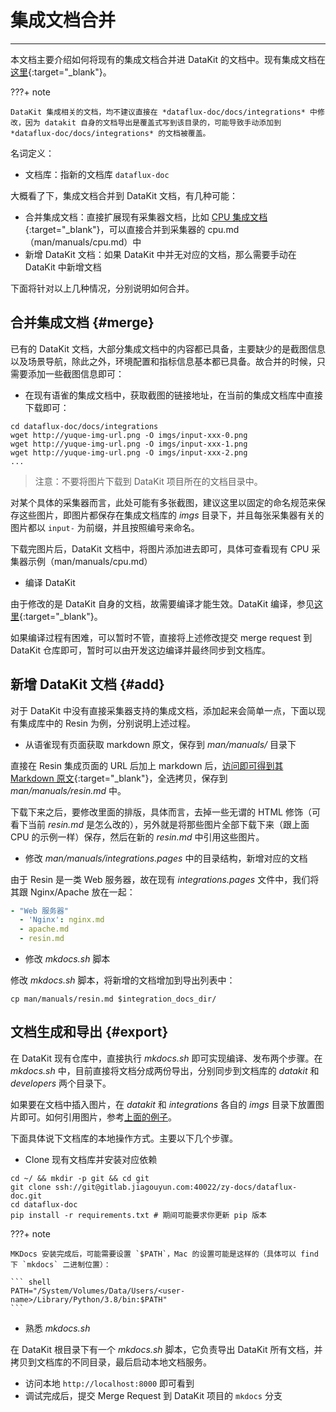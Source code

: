 
# 集成文档合并

---

本文档主要介绍如何将现有的集成文档合并进 DataKit 的文档中。现有集成文档在[这里](https://www.yuque.com/dataflux/integrations){:target="_blank"}。

<!-- markdownlint-disable MD046 -->
???+ note

    DataKit 集成相关的文档，均不建议直接在 *dataflux-doc/docs/integrations* 中修改，因为 datakit 自身的文档导出是覆盖式写到该目录的，可能导致手动添加到 *dataflux-doc/docs/integrations* 的文档被覆盖。
<!-- markdownlint-enable -->

名词定义：

- 文档库：指新的文档库 `dataflux-doc`

大概看了下，集成文档合并到 DataKit 文档，有几种可能：

- 合并集成文档：直接扩展现有采集器文档，比如 [CPU 集成文档](https://www.yuque.com/dataflux/integrations/fyiw75){:target="_blank"}，可以直接合并到采集器的 cpu.md （man/manuals/cpu.md）中
- 新增 DataKit 文档：如果 DataKit 中并无对应的文档，那么需要手动在 DataKit 中新增文档

下面将针对以上几种情况，分别说明如何合并。

## 合并集成文档 {#merge}

已有的 DataKit 文档，大部分集成文档中的内容都已具备，主要缺少的是截图信息以及场景导航，除此之外，环境配置和指标信息基本都已具备。故合并的时候，只需要添加一些截图信息即可：

- 在现有语雀的集成文档中，获取截图的链接地址，在当前的集成文档库中直接下载即可：

```shell
cd dataflux-doc/docs/integrations
wget http://yuque-img-url.png -O imgs/input-xxx-0.png
wget http://yuque-img-url.png -O imgs/input-xxx-1.png
wget http://yuque-img-url.png -O imgs/input-xxx-2.png
...
```

> 注意：不要将图片下载到 DataKit 项目所在的文档目录中。

对某个具体的采集器而言，此处可能有多张截图，建议这里以固定的命名规范来保存这些图片，即图片都保存在集成文档库的 *imgs* 目录下，并且每张采集器有关的图片都以 `input-` 为前缀，并且按照编号来命名。

下载完图片后，DataKit 文档中，将图片添加进去即可，具体可查看现有 CPU 采集器示例（man/manuals/cpu.md）

- 编译 DataKit

由于修改的是 DataKit 自身的文档，故需要编译才能生效。DataKit 编译，参见[这里](https://github.com/GuanceCloud/datakit/blob/github-mirror/README.zh_CN.md){:target="_blank"}。

如果编译过程有困难，可以暂时不管，直接将上述修改提交 merge request 到 DataKit 仓库即可，暂时可以由开发这边编译并最终同步到文档库。

## 新增 DataKit 文档 {#add}

对于 DataKit 中没有直接采集器支持的集成文档，添加起来会简单一点，下面以现有集成库中的 Resin 为例，分别说明上述过程。

- 从语雀现有页面获取 markdown 原文，保存到 *man/manuals/* 目录下

直接在 Resin 集成页面的 URL 后加上 markdown 后，[访问即可得到其 Markdown 原文](https://www.yuque.com/dataflux/integrations/resin/markdown){:target="_blank"}，全选拷贝，保存到 *man/manuals/resin.md* 中。

下载下来之后，要修改里面的排版，具体而言，去掉一些无谓的 HTML 修饰（可看下当前 *resin.md* 是怎么改的），另外就是将那些图片全部下载下来（跟上面 CPU 的示例一样）保存，然后在新的 *resin.md* 中引用这些图片。

- 修改 *man/manuals/integrations.pages* 中的目录结构，新增对应的文档

由于 Resin 是一类 Web 服务器，故在现有 *integrations.pages* 文件中，我们将其跟 Nginx/Apache 放在一起：

```yaml
- "Web 服务器"
  - 'Nginx': nginx.md
  - apache.md
  - resin.md
```

- 修改 *mkdocs.sh* 脚本

修改 *mkdocs.sh* 脚本，将新增的文档增加到导出列表中：

```shell
cp man/manuals/resin.md $integration_docs_dir/
```

## 文档生成和导出 {#export}

在 DataKit 现有仓库中，直接执行 *mkdocs.sh* 即可实现编译、发布两个步骤。在 *mkdocs.sh* 中，目前直接将文档分成两份导出，分别同步到文档库的 *datakit* 和 *developers* 两个目录下。

如果要在文档中插入图片，在 *datakit* 和 *integrations* 各自的 *imgs* 目录下放置图片即可。如何引用图片，参考[上面的例子](integrations-to-dk-howto.md#merge)。

下面具体说下文档库的本地操作方式。主要以下几个步骤。

- Clone 现有文档库并安装对应依赖

``` shell
cd ~/ && mkdir -p git && cd git
git clone ssh://git@gitlab.jiagouyun.com:40022/zy-docs/dataflux-doc.git
cd dataflux-doc
pip install -r requirements.txt # 期间可能要求你更新 pip 版本
```

<!-- markdownlint-disable MD046 -->
???+ note

    MKDocs 安装完成后，可能需要设置 `$PATH`，Mac 的设置可能是这样的（具体可以 find 下 `mkdocs` 二进制位置）：
    
    ``` shell
    PATH="/System/Volumes/Data/Users/<user-name>/Library/Python/3.8/bin:$PATH"
    ```
<!-- markdownlint-enable -->

- 熟悉 *mkdocs.sh*

在 DataKit 根目录下有一个 *mkdocs.sh* 脚本，它负责导出 DataKit 所有文档，并拷贝到文档库的不同目录，最后启动本地文档服务。

- 访问本地 `http://localhost:8000` 即可看到
- 调试完成后，提交 Merge Request 到 DataKit 项目的 `mkdocs` 分支
